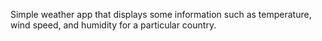 Simple weather app that displays some information such as temperature, wind speed, and humidity for a particular country.
